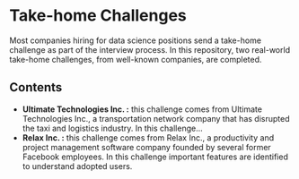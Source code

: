 # Take-home Challenges
Most companies hiring for data science positions send a take-home challenge as part of the interview process. In this repository, two real-world take-home challenges, from well-known companies, are completed.

## Contents
* **Ultimate Technologies Inc. :** this challenge comes from Ultimate Technologies Inc., a transportation network company that has disrupted the taxi and logistics industry. In this challenge...
* **Relax Inc. :** this challenge comes from Relax Inc., a productivity and project management software company founded by several former Facebook employees. In this challenge important features are identified to understand adopted users.
